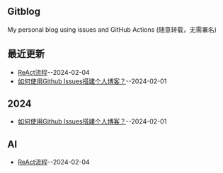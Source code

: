 ## Gitblog
My personal blog using issues and GitHub Actions (随意转载，无需署名)

## 最近更新
- [ReAct流程](https://github.com/humyna/gitblog/issues/2)--2024-02-04
- [如何使用Github Issues搭建个人博客？](https://github.com/humyna/gitblog/issues/1)--2024-02-01
## 2024
- [如何使用Github Issues搭建个人博客？](https://github.com/humyna/gitblog/issues/1)--2024-02-01
## AI
- [ReAct流程](https://github.com/humyna/gitblog/issues/2)--2024-02-04

